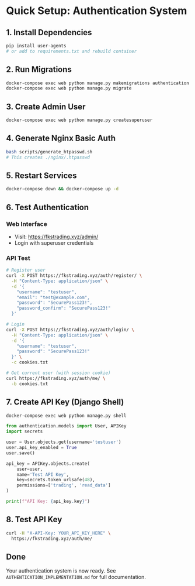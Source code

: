 # Quick Setup: Authentication System

## 1. Install Dependencies

```bash
pip install user-agents
# or add to requirements.txt and rebuild container
```

## 2. Run Migrations

```bash
docker-compose exec web python manage.py makemigrations authentication
docker-compose exec web python manage.py migrate
```

## 3. Create Admin User

```bash
docker-compose exec web python manage.py createsuperuser
```

## 4. Generate Nginx Basic Auth

```bash
bash scripts/generate_htpasswd.sh
# This creates ./nginx/.htpasswd
```

## 5. Restart Services

```bash
docker-compose down && docker-compose up -d
```

## 6. Test Authentication

### Web Interface

- Visit: https://fkstrading.xyz/admin/
- Login with superuser credentials

### API Test

```bash
# Register user
curl -X POST https://fkstrading.xyz/auth/register/ \
  -H "Content-Type: application/json" \
  -d '{
    "username": "testuser",
    "email": "test@example.com",
    "password": "SecurePass123!",
    "password_confirm": "SecurePass123!"
  }'

# Login
curl -X POST https://fkstrading.xyz/auth/login/ \
  -H "Content-Type: application/json" \
  -d '{
    "username": "testuser",
    "password": "SecurePass123!"
  }' \
  -c cookies.txt

# Get current user (with session cookie)
curl https://fkstrading.xyz/auth/me/ \
  -b cookies.txt
```

## 7. Create API Key (Django Shell)

```bash
docker-compose exec web python manage.py shell
```

```python
from authentication.models import User, APIKey
import secrets

user = User.objects.get(username='testuser')
user.api_key_enabled = True
user.save()

api_key = APIKey.objects.create(
    user=user,
    name='Test API Key',
    key=secrets.token_urlsafe(48),
    permissions=['trading', 'read_data']
)

print(f"API Key: {api_key.key}")
```

## 8. Test API Key

```bash
curl -H "X-API-Key: YOUR_API_KEY_HERE" \
  https://fkstrading.xyz/auth/me/
```

## Done

Your authentication system is now ready. See `AUTHENTICATION_IMPLEMENTATION.md` for full documentation.
